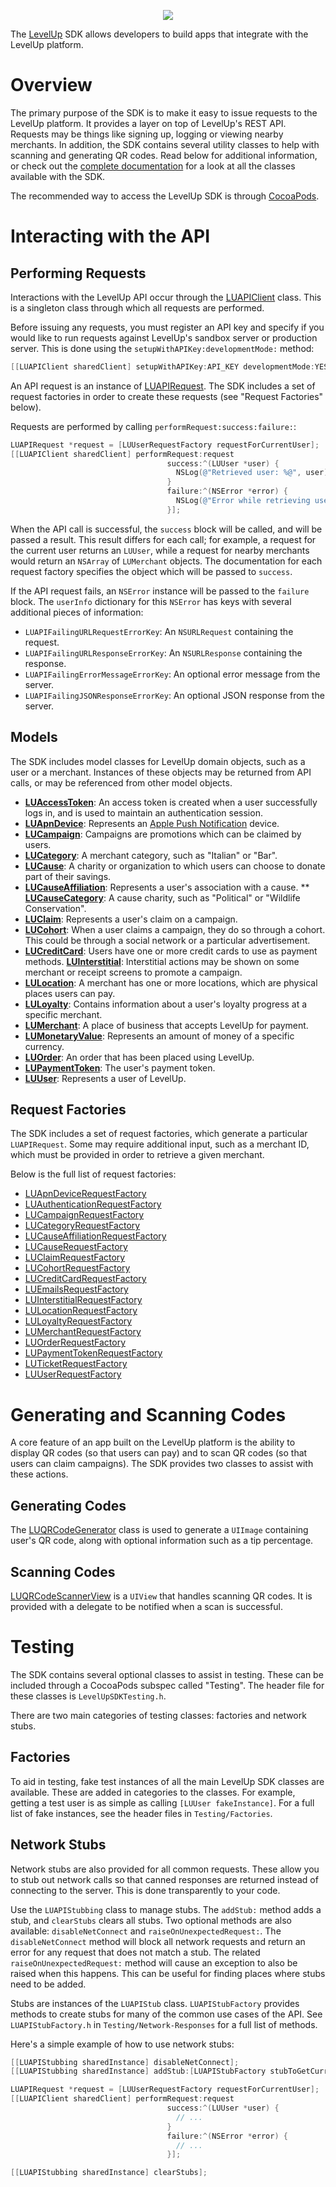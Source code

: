 <p align="center">
  <img src="https://levelup-assets.s3.amazonaws.com/images/email/email_logo.png" />
</p>

The [LevelUp](https://www.thelevelup.com) SDK allows developers to build apps that integrate with the LevelUp platform.

# Overview

The primary purpose of the SDK is to make it easy to issue requests to the LevelUp platform. It provides a layer on top of LevelUp's REST API. Requests may be things like signing up, logging or viewing nearby merchants. In addition, the SDK contains several utility classes to help with scanning and generating QR codes. Read below for additional information, or check out the [complete documentation](http://thelevelup.github.io/whitelabel-ios-sdk/) for a look at all the classes available with the SDK.

The recommended way to access the LevelUp SDK is through [CocoaPods](http://cocoapods.org/).

# Interacting with the API

## Performing Requests

Interactions with the LevelUp API occur through the [LUAPIClient](http://thelevelup.github.io/whitelabel-ios-sdk/Classes/LUAPIClient.html) class. This is a singleton class through which all requests are performed.

Before issuing any requests, you must register an API key and specify if you would like to run requests against LevelUp's sandbox server or production server. This is done using the `setupWithAPIKey:developmentMode:` method:

```objective-c
[[LUAPIClient sharedClient] setupWithAPIKey:API_KEY developmentMode:YES];
```

An API request is an instance of [LUAPIRequest](http://thelevelup.github.io/whitelabel-ios-sdk/Classes/LUAPIRequest.html). The SDK includes a set of request factories in order to create these requests (see "Request Factories" below).

Requests are performed by calling `performRequest:success:failure:`:

```objective-c
LUAPIRequest *request = [LUUserRequestFactory requestForCurrentUser];
[[LUAPIClient sharedClient] performRequest:request
                                   success:^(LUUser *user) {
                                     NSLog(@"Retrieved user: %@", user);
                                   }
                                   failure:^(NSError *error) {
                                     NSLog(@"Error while retrieving user: %@");
                                   }];
```

When the API call is successful, the `success` block will be called, and will be passed a result. This result differs for each call; for example, a request for the current user returns an `LUUser`, while a request for nearby merchants would return an `NSArray` of `LUMerchant` objects. The documentation for each request factory specifies the object which will be passed to `success`.

If the API request fails, an `NSError` instance will be passed to the `failure` block. The `userInfo` dictionary for this `NSError` has keys with several additional pieces of information:

- `LUAPIFailingURLRequestErrorKey`: An `NSURLRequest` containing the request.
- `LUAPIFailingURLResponseErrorKey`: An `NSURLResponse` containing the response.
- `LUAPIFailingErrorMessageErrorKey`: An optional error message from the server.
- `LUAPIFailingJSONResponseErrorKey`: An optional JSON response from the server.

## Models

The SDK includes model classes for LevelUp domain objects, such as a user or a merchant. Instances of these objects may be returned from API calls, or may be referenced from other model objects.

* **[LUAccessToken](http://thelevelup.github.io/whitelabel-ios-sdk/Classes/LUAccessToken.html)**: An access token is created when a user successfully logs in, and is used to maintain an authentication session.
* **[LUApnDevice](http://thelevelup.github.io/whitelabel-ios-sdk/Classes/LUApnDevice.html)**: Represents an [Apple Push Notification](http://developer.apple.com/library/mac/#documentation/NetworkingInternet/Conceptual/RemoteNotificationsPG/ApplePushService/ApplePushService.html) device.
* **[LUCampaign](http://thelevelup.github.io/whitelabel-ios-sdk/Classes/LUCampaign.html)**: Campaigns are promotions which can be claimed by users.
* **[LUCategory](http://thelevelup.github.io/whitelabel-ios-sdk/Classes/LUCategory.html)**: A merchant category, such as "Italian" or "Bar".
* **[LUCause](http://thelevelup.github.io/whitelabel-ios-sdk/Classes/LUCause.html)**: A charity or organization to which users can choose to donate part of their savings.
* **[LUCauseAffiliation](http://thelevelup.github.io/whitelabel-ios-sdk/Classes/LUCauseAffiliation.html)**: Represents a user's association with a cause.
** **[LUCauseCategory](http://thelevelup.github.io/whitelabel-ios-sdk/Classes/LUCauseCategory.html)**: A cause charity, such as "Political" or "Wildlife Conservation".
* **[LUClaim](http://thelevelup.github.io/whitelabel-ios-sdk/Classes/LUClaim.html)**: Represents a user's claim on a campaign.
* **[LUCohort](http://thelevelup.github.io/whitelabel-ios-sdk/Classes/LUCohort.html)**: When a user claims a campaign, they do so through a cohort. This could be through a social network or a particular advertisement.
* **[LUCreditCard](http://thelevelup.github.io/whitelabel-ios-sdk/Classes/LUCreditCard.html)**: Users have one or more credit cards to use as payment methods.
**[LUInterstitial](http://thelevelup.github.io/whitelabel-ios-sdk/Classes/LUInterstitial.html)**: Interstitial actions may be shown on some merchant or receipt screens to promote a campaign.
* **[LULocation](http://thelevelup.github.io/whitelabel-ios-sdk/Classes/LULocation.html)**: A merchant has one or more locations, which are physical places users can pay.
* **[LULoyalty](http://thelevelup.github.io/whitelabel-ios-sdk/Classes/LULoyalty.html)**: Contains information about a user's loyalty progress at a specific merchant.
* **[LUMerchant](http://thelevelup.github.io/whitelabel-ios-sdk/Classes/LUMerchant.html)**: A place of business that accepts LevelUp for payment.
* **[LUMonetaryValue](http://thelevelup.github.io/whitelabel-ios-sdk/Classes/LUMonetaryValue.html)**: Represents an amount of money of a specific currency.
* **[LUOrder](http://thelevelup.github.io/whitelabel-ios-sdk/Classes/LUOrder.html)**: An order that has been placed using LevelUp.
* **[LUPaymentToken](http://thelevelup.github.io/whitelabel-ios-sdk/Classes/LUPaymentToken.html)**: The user's payment token.
* **[LUUser](http://thelevelup.github.io/whitelabel-ios-sdk/Classes/LUUser.html)**: Represents a user of LevelUp.

## Request Factories

The SDK includes a set of request factories, which generate a particular `LUAPIRequest`. Some may require additional input, such as a merchant ID, which must be provided in order to retrieve a given merchant.

Below is the full list of request factories:

* [LUApnDeviceRequestFactory](http://thelevelup.github.io/whitelabel-ios-sdk/Classes/LUApnDeviceRequestFactory.html)
* [LUAuthenticationRequestFactory](http://thelevelup.github.io/whitelabel-ios-sdk/Classes/LUAuthenticationRequestFactory.html)
* [LUCampaignRequestFactory](http://thelevelup.github.io/whitelabel-ios-sdk/Classes/LUCampaignRequestFactory.html)
* [LUCategoryRequestFactory](http://thelevelup.github.io/whitelabel-ios-sdk/Classes/LUCategoryRequestFactory.html)
* [LUCauseAffiliationRequestFactory](http://thelevelup.github.io/whitelabel-ios-sdk/Classes/LUCauseAfiliationRequestFactory.html)
* [LUCauseRequestFactory](http://thelevelup.github.io/whitelabel-ios-sdk/Classes/LUCauseRequestFactory.html)
* [LUClaimRequestFactory](http://thelevelup.github.io/whitelabel-ios-sdk/Classes/LUClaimRequestFactory.html)
* [LUCohortRequestFactory](http://thelevelup.github.io/whitelabel-ios-sdk/Classes/LUCohortRequestFactory.html)
* [LUCreditCardRequestFactory](http://thelevelup.github.io/whitelabel-ios-sdk/Classes/LUCreditCardRequestFactory.html)
* [LUEmailsRequestFactory](http://thelevelup.github.io/whitelabel-ios-sdk/Classes/LUEmailsRequestFactory.html)
* [LUInterstitialRequestFactory](http://thelevelup.github.io/whitelabel-ios-sdk/Classes/LUInterstitialRequestFactory.html)
* [LULocationRequestFactory](http://thelevelup.github.io/whitelabel-ios-sdk/Classes/LULocationRequestFactory.html)
* [LULoyaltyRequestFactory](http://thelevelup.github.io/whitelabel-ios-sdk/Classes/LULoyaltyRequestFactory.html)
* [LUMerchantRequestFactory](http://thelevelup.github.io/whitelabel-ios-sdk/Classes/LUMerchantRequestFactory.html)
* [LUOrderRequestFactory](http://thelevelup.github.io/whitelabel-ios-sdk/Classes/LUOrderRequestFactory.html)
* [LUPaymentTokenRequestFactory](http://thelevelup.github.io/whitelabel-ios-sdk/Classes/LUPaymentTokenRequestFactory.html)
* [LUTicketRequestFactory](http://thelevelup.github.io/whitelabel-ios-sdk/Classes/LUTicketRequestFactory.html)
* [LUUserRequestFactory](http://thelevelup.github.io/whitelabel-ios-sdk/Classes/LUUserRequestFactory.html)

# Generating and Scanning Codes

A core feature of an app built on the LevelUp platform is the ability to display QR codes (so that users can pay) and to scan QR codes (so that users can claim campaigns). The SDK provides two classes to assist with these actions.

## Generating Codes

The [LUQRCodeGenerator](http://thelevelup.github.io/whitelabel-ios-sdk/Classes/LUQRCodeGenerator.html) class is used to generate a `UIImage` containing user's QR code, along with optional information such as a tip percentage.

## Scanning Codes

[LUQRCodeScannerView](http://thelevelup.github.io/whitelabel-ios-sdk/Classes/LUQRCodeScannerView.html) is a `UIView` that handles scanning QR codes. It is provided with a delegate to be notified when a scan is successful.

# Testing

The SDK contains several optional classes to assist in testing. These can be included through a CocoaPods subspec called "Testing". The header file for these classes is `LevelUpSDKTesting.h`.

There are two main categories of testing classes: factories and network stubs.

## Factories

To aid in testing, fake test instances of all the main LevelUp SDK classes are available. These are added in categories to the classes. For example, getting a test user is as simple as calling `[LUUser fakeInstance]`. For a full list of fake instances, see the header files in `Testing/Factories`.

## Network Stubs

Network stubs are also provided for all common requests. These allow you to stub out network calls so that canned responses are returned instead of connecting to the server. This is done transparently to your code.

Use the `LUAPIStubbing` class to manage stubs. The `addStub:` method adds a stub, and `clearStubs` clears all stubs. Two optional methods are also available: `disableNetConnect` and `raiseOnUnexpectedRequest:`. The `disableNetConnect` method will block all network requests and return an error for any request that does not match a stub. The related `raiseOnUnexpectedRequest:` method will cause an exception to also be raised when this happens. This can be useful for finding places where stubs need to be added.

Stubs are instances of the `LUAPIStub` class. `LUAPIStubFactory` provides methods to create stubs for many of the common use cases of the API. See `LUAPIStubFactory.h` in `Testing/Network-Responses` for a full list of methods.

Here's a simple example of how to use network stubs:

```objective-c
[[LUAPIStubbing sharedInstance] disableNetConnect];
[[LUAPIStubbing sharedInstance] addStub:[LUAPIStubFactory stubToGetCurrentUser]];

LUAPIRequest *request = [LUUserRequestFactory requestForCurrentUser];
[[LUAPIClient sharedClient] performRequest:request
                                   success:^(LUUser *user) {
                                     // ...
                                   }
                                   failure:^(NSError *error) {
                                     // ...
                                   }];

[[LUAPIStubbing sharedInstance] clearStubs];
```